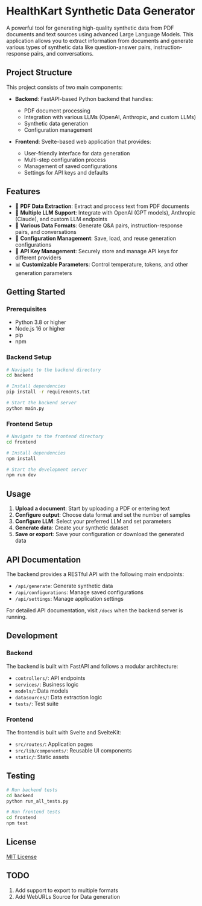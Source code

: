 # HealthKart Synthetic Data Generator

A powerful tool for generating high-quality synthetic data from PDF documents and text sources using advanced Large Language Models. This application allows you to extract information from documents and generate various types of synthetic data like question-answer pairs, instruction-response pairs, and conversations.

## Project Structure

This project consists of two main components:

- **Backend**: FastAPI-based Python backend that handles:
  - PDF document processing
  - Integration with various LLMs (OpenAI, Anthropic, and custom LLMs)
  - Synthetic data generation
  - Configuration management

- **Frontend**: Svelte-based web application that provides:
  - User-friendly interface for data generation
  - Multi-step configuration process
  - Management of saved configurations
  - Settings for API keys and defaults

## Features

- 📄 **PDF Data Extraction**: Extract and process text from PDF documents
- 🤖 **Multiple LLM Support**: Integrate with OpenAI (GPT models), Anthropic (Claude), and custom LLM endpoints
- 🔄 **Various Data Formats**: Generate Q&A pairs, instruction-response pairs, and conversations
- 💾 **Configuration Management**: Save, load, and reuse generation configurations
- 🔑 **API Key Management**: Securely store and manage API keys for different providers
- 📊 **Customizable Parameters**: Control temperature, tokens, and other generation parameters

## Getting Started

### Prerequisites

- Python 3.8 or higher
- Node.js 16 or higher
- pip
- npm

### Backend Setup

```bash
# Navigate to the backend directory
cd backend

# Install dependencies
pip install -r requirements.txt

# Start the backend server
python main.py
```

### Frontend Setup

```bash
# Navigate to the frontend directory
cd frontend

# Install dependencies
npm install

# Start the development server
npm run dev
```

## Usage

1. **Upload a document**: Start by uploading a PDF or entering text
2. **Configure output**: Choose data format and set the number of samples
3. **Configure LLM**: Select your preferred LLM and set parameters
4. **Generate data**: Create your synthetic dataset
5. **Save or export**: Save your configuration or download the generated data

## API Documentation

The backend provides a RESTful API with the following main endpoints:

- `/api/generate`: Generate synthetic data
- `/api/configurations`: Manage saved configurations
- `/api/settings`: Manage application settings

For detailed API documentation, visit `/docs` when the backend server is running.

## Development

### Backend

The backend is built with FastAPI and follows a modular architecture:

- `controllers/`: API endpoints
- `services/`: Business logic
- `models/`: Data models
- `datasources/`: Data extraction logic
- `tests/`: Test suite

### Frontend

The frontend is built with Svelte and SvelteKit:

- `src/routes/`: Application pages
- `src/lib/components/`: Reusable UI components
- `static/`: Static assets

## Testing

```bash
# Run backend tests
cd backend
python run_all_tests.py

# Run frontend tests
cd frontend
npm test
```

## License

[MIT License](LICENSE)

## TODO
1. Add support to export to multiple formats
2. Add WebURLs Source for Data generation